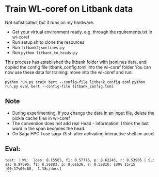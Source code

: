 # Train WL-coref on Litbank data
Not sofisticated, but it runs on my hardware.
- Get your virtual environment ready, e.g. through the rquirements.txt in wl-coref
- Run setup.sh to clone the resources
- Run `litbank2jsonlines.py`
- Run `python litbank_to_heads.py`

This process has established the litbank folder with jsonlines data, and copied the config file litbank_config.toml into the wl-coref folder
You can now use these data for training:
move into the wl-coref and run: 

`python run.py train bert --config-file litbank_config.toml`
`python run.py eval bert --config-file litbank_config.toml`




## Note
- During experimenting, if you change the data in an input file, delete the pickle cache files in wl-coref
- The conversion does not add real Head - information. I think the last word in the span becomes the head. 
- On Saga HPC I use saga-i3.sh after activating interactive shell on accel 

## Eval:
````
test: | WL:  loss: 0.15565, f1: 0.57776, p: 0.62245, r: 0.53905 | SL:  sa: 0.97595, f1: 0.56883, p: 0.61636, r: 0.52810: 100% 15/15 [00:17<00:00,  1.18s/docs]
```